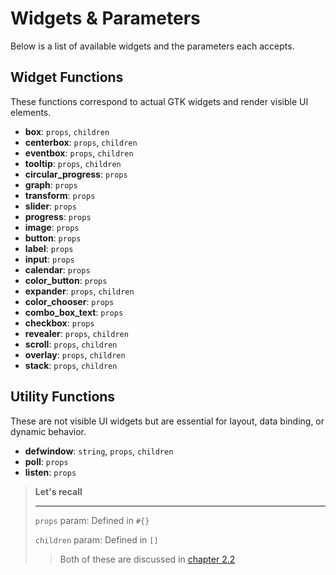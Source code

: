 # Widgets & Parameters

Below is a list of available widgets and the parameters each accepts.

## Widget Functions

These functions correspond to actual GTK widgets and render visible UI elements.

- **box**: `props`, `children`
- **centerbox**: `props`, `children`
- **eventbox**: `props`, `children`
- **tooltip**: `props`, `children`
- **circular_progress**: `props`
- **graph**: `props`
- **transform**: `props`
- **slider**: `props`
- **progress**: `props`
- **image**: `props`
- **button**: `props`
- **label**: `props`
- **input**: `props`
- **calendar**: `props`
- **color_button**: `props`
- **expander**: `props`, `children`
- **color_chooser**: `props`
- **combo_box_text**: `props`
- **checkbox**: `props`
- **revealer**: `props`, `children`
- **scroll**: `props`, `children`
- **overlay**: `props`, `children`
- **stack**: `props`, `children`

## Utility Functions

These are not visible UI widgets but are essential for layout, data binding, or dynamic behavior.

- **defwindow**: `string`, `props`, `children`
- **poll**: `props`
- **listen**: `props`

> **Let's recall**
>
> ---
>
> `props` param: Defined in `#{}`
>
> `children` param: Defined in `[]`
>
> > Both of these are discussed in [chapter 2.2](/docs/config_and_syntax/config_fundamentals.md)
